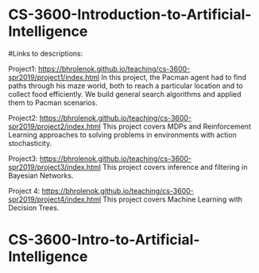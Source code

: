 # CS-3600-Introduction-to-Artificial-Intelligence

#Links to descriptions:

Project1: https://bhrolenok.github.io/teaching/cs-3600-spr2019/project1/index.html 
In this project, the Pacman agent had to find paths through his maze world, both to reach a particular location and to collect food efficiently. We build general search algorithms and applied them to Pacman scenarios.

Project2: https://bhrolenok.github.io/teaching/cs-3600-spr2019/project2/index.html
This project covers MDPs and Reinforcement Learning approaches to solving problems in environments with action stochasticity.


Project3: https://bhrolenok.github.io/teaching/cs-3600-spr2019/project3/index.html
This project covers inference and filtering in Bayesian Networks.

Project 4: https://bhrolenok.github.io/teaching/cs-3600-spr2019/project4/index.html
This project covers Machine Learning with Decision Trees.
# CS-3600-Intro-to-Artificial-Intelligence
